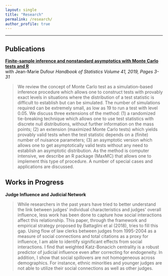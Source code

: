 ```yaml
---
layout: single
title: "Research"
permalink: /research/
author_profile: true
---
```

---
## Publications

**[Finite-sample inference and nonstandard asymptotics with Monte Carlo tests and R](https://doi.org/10.1016/bs.host.2019.05.001)**  
with Jean-Marie Dufour
_Handbook of Statistics
Volume 41, 2019, Pages 3-31_
>We review the concept of Monte Carlo test as a simulation-based inference procedure which allows one to construct tests with provably exact levels in situations where the distribution of a test statistic is difficult to establish but can be simulated. The number of simulations required can be extremely small, as low as 19 to run a test with level 0.05. We discuss three extensions of the method: (1) a randomized tie-breaking technique which allows one to use test statistics with discrete null distributions, without further information on the mass points; (2) an extension (maximized Monte Carlo tests) which yields provably valid tests when the test statistic depends on a (finite) number of nuisance parameters; (3) an asymptotic version which allows one to get asymptotically valid tests without any need to establish an asymptotic distribution. As the method is computer intensive, we describe an R package (MaxMC) that allows one to implement this type of procedure. A number of special cases and applications are discussed.

## Works in Progress

**Judge Influence and Judicial Network**
>While researchers in the past years have tried to better understand the link between judges' individual characteristics and judges' overall influence, less work has been done to capture how social interactions affect  this relationship. This paper, through the framework and empirical strategy proposed by Battaglini et al (2018), tries to fill this gap. Using flow of law clerks between judges from 1995-2004 as a measure of social connections and total citations as a proxy for influence, I am able to identify significant effects from social interactions. I find that weighted Katz-Bonacich centrality is a robust predictor of judicial influence even after correcting for endogeneity. In addition, I show that social spillovers are not homogeneous across demographics. For instance, ethnic minorities and younger judges are not able to utilize their social connections as well as other judges.



<!-- {% if author.googlescholar %}
  You can also find my articles on <u><a href="{{author.googlescholar}}">my Google Scholar profile</a>.</u>
{% endif %}

{% include base_path %}

{% for post in site.publications reversed %}
  {% include archive-single.html %}
{% endfor %}
 -->
